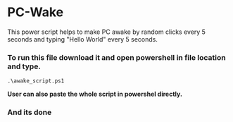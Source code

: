 # PC-Wake  
This power script helps to make PC awake by random clicks every 5 seconds and typing "Hello World" every 5 seconds.

### To run this file download it and open powershell in file location and type.
```
.\awake_script.ps1
```
**User can also paste the whole script in powershel directly.**

### And its done 

